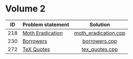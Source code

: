 # Volume 2

| ID  |  Problem statement   |         Solution         |
|:---:|:---------------------|:------------------------:|
| 218 | [Moth Eradication][] | [moth_eradication.cpp][] |
| 230 | [Borrowers][]        | [borrowers.cpp][]        |
| 272 | [TeX Quotes][]       | [tex_quotes.cpp][]       |

[Moth Eradication]: http://uva.onlinejudge.org/index.php?option=com_onlinejudge&Itemid=8&category=4&page=show_problem&problem=154
[Borrowers]:        https://uva.onlinejudge.org/index.php?option=com_onlinejudge&Itemid=8&category=4&page=show_problem&problem=166
[TeX Quotes]:       http://uva.onlinejudge.org/index.php?option=com_onlinejudge&Itemid=8&category=4&page=show_problem&problem=208

[moth_eradication.cpp]: moth_eradication.cpp
[borrowers.cpp]:        borrowers.cpp
[tex_quotes.cpp]:       tex_quotes.cpp
